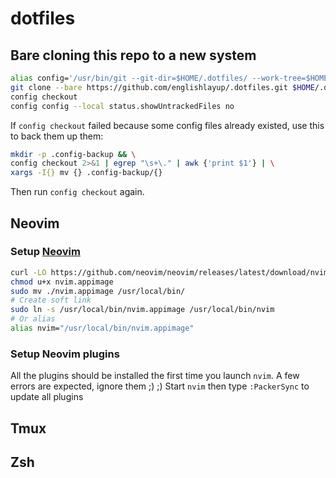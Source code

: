 # dotfiles

## Bare cloning this repo to a new system

```bash
alias config='/usr/bin/git --git-dir=$HOME/.dotfiles/ --work-tree=$HOME'
git clone --bare https://github.com/englishlayup/.dotfiles.git $HOME/.dotfiles
config checkout
config config --local status.showUntrackedFiles no
```

If `config checkout` failed because some config files already existed, use this to back them up them:
```bash
mkdir -p .config-backup && \
config checkout 2>&1 | egrep "\s+\." | awk {'print $1'} | \
xargs -I{} mv {} .config-backup/{}
```
Then run `config checkout` again.

## Neovim

### Setup [Neovim](https://github.com/neovim/neovim/wiki/Installing-Neovim)

```bash
curl -LO https://github.com/neovim/neovim/releases/latest/download/nvim.appimage
chmod u+x nvim.appimage
sudo mv ./nvim.appimage /usr/local/bin/
# Create soft link
sudo ln -s /usr/local/bin/nvim.appimage /usr/local/bin/nvim
# Or alias
alias nvim="/usr/local/bin/nvim.appimage"
```

### Setup Neovim plugins

All the plugins should be installed the first time you launch `nvim`. A few errors are expected, ignore them ;) ;)
Start `nvim` then type `:PackerSync` to update all plugins

## Tmux

## Zsh
